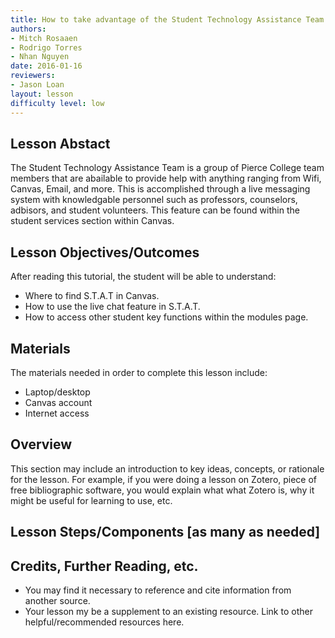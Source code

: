 ```yaml
---
title: How to take advantage of the Student Technology Assistance Team
authors:
- Mitch Rosaaen
- Rodrigo Torres
- Nhan Nguyen
date: 2016-01-16
reviewers:
- Jason Loan
layout: lesson
difficulty level: low
---
```


## Lesson Abstact

The Student Technology Assistance Team is a group of Pierce College team members that are abailable to provide help with anything ranging from Wifi, Canvas, Email, and more. This is accomplished through a live messaging system with knowledgable personnel such as professors, counselors, adbisors, and student volunteers. This feature can be found within the student services section within Canvas.

## Lesson Objectives/Outcomes

After reading this tutorial, the student will be able to understand: 

- Where to find S.T.A.T in Canvas.
- How to use the live chat feature in S.T.A.T.
- How to access other student key functions within the modules page.

## Materials

The materials needed in order to complete this lesson include:

- Laptop/desktop
- Canvas account
- Internet access

## Overview

This section may include an introduction to key ideas, concepts, or rationale for the lesson. For example, if you were doing a lesson on Zotero, piece of free bibliographic software, you would explain what what Zotero is, why it might be useful for learning to use, etc.

## Lesson Steps/Components [as many as needed]

## Credits, Further Reading, etc.

* You may find it necessary to reference and cite information from another source.
* Your lesson my be a supplement to an existing resource. Link to other helpful/recommended resources here.
